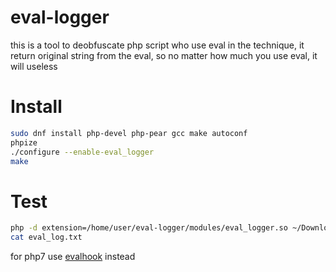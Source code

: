 # eval-logger
this is a tool to deobfuscate php script who use eval in the technique, it return original string from the eval, so no matter how much you use eval, it will useless

# Install
```sh
sudo dnf install php-devel php-pear gcc make autoconf
phpize
./configure --enable-eval_logger
make
```
# Test
```sh
php -d extension=/home/user/eval-logger/modules/eval_logger.so ~/Downloads/webshell.php
cat eval_log.txt
```
for php7 use [evalhook](https://github.com/Cvar1984/evalhook) instead
